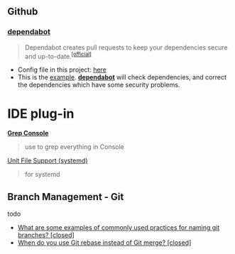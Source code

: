 ## Github

### **[dependabot](https://github.com/apps/dependabot)**

> Dependabot creates pull requests to keep your dependencies secure and up-to-date.<sup>[[official]](https://dependabot.com/)</sup>

- Config file in this project: [here](./.github/dependabot.yml)
- This is the [example](https://github.com/caliburn1994/SpringBootNote/pull/12). **[dependabot](https://github.com/apps/dependabot)** will check dependencies, and correct the dependencies which have some security problems. 

# IDE plug-in

[**Grep Console**](https://plugins.jetbrains.com/plugin/7125-grep-console )

> use to grep everything in Console

[Unit File Support (systemd)](https://plugins.jetbrains.com/plugin/11070-unit-file-support-systemd-)

> for systemd

## Branch Management - Git
todo

- [What are some examples of commonly used practices for naming git branches? [closed]](https://stackoverflow.com/questions/273695/what-are-some-examples-of-commonly-used-practices-for-naming-git-branches)
- [When do you use Git rebase instead of Git merge? [closed]](https://stackoverflow.com/questions/804115/when-do-you-use-git-rebase-instead-of-git-merge)